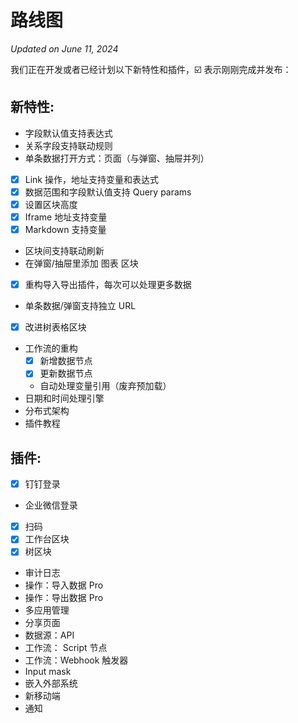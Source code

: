 # 路线图

*Updated on June 11, 2024*

我们正在开发或者已经计划以下新特性和插件，☑️ 表示刚刚完成并发布：

## 新特性:

- 字段默认值支持表达式
- 关系字段支持联动规则
- 单条数据打开方式：页面（与弹窗、抽屉并列）
- [x] Link 操作，地址支持变量和表达式
- [x] 数据范围和字段默认值支持 Query params
- [x] 设置区块高度
- [x] Iframe 地址支持变量
- [x] Markdown 支持变量
- 区块间支持联动刷新
- 在弹窗/抽屉里添加 图表 区块
- [x] 重构导入导出插件，每次可以处理更多数据
- 单条数据/弹窗支持独立 URL
- [x] 改进树表格区块
- 工作流的重构
  - [x] 新增数据节点
  - [x] 更新数据节点
  - 自动处理变量引用（废弃预加载）
- 日期和时间处理引擎
- 分布式架构
- 插件教程
  
## 插件:

- [x] 钉钉登录
- 企业微信登录
- [x] 扫码
- [x] 工作台区块
- [x] 树区块
- 审计日志
- 操作：导入数据 Pro
- 操作：导出数据 Pro
- 多应用管理
- 分享页面
- 数据源：API
- 工作流： Script 节点
- 工作流：Webhook 触发器
- Input mask
- 嵌入外部系统
- 新移动端
- 通知
